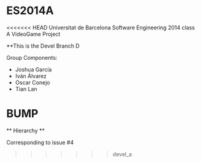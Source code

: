 ES2014A
=======

<<<<<<< HEAD
Universitat de Barcelona Software Engineering 2014 class A VideoGame Project 

**This is the Devel Branch D

Group Components:

- Joshua García
- Iván Álvarez
- Oscar Conejo
- Tian Lan

BUMP
=======
** Hierarchy **

Corresponding to issue #4
>>>>>>> devel_a
